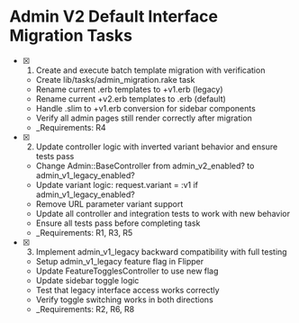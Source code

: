 # Admin V2 Default Interface Migration Tasks

- [x] 1. Create and execute batch template migration with verification
  - Create lib/tasks/admin_migration.rake task
  - Rename current .erb templates to +v1.erb (legacy)
  - Rename current +v2.erb templates to .erb (default)
  - Handle .slim to +v1.erb conversion for sidebar components
  - Verify all admin pages still render correctly after migration
  - _Requirements: R4

- [x] 2. Update controller logic with inverted variant behavior and ensure tests pass
  - Change Admin::BaseController from admin_v2_enabled? to admin_v1_legacy_enabled?
  - Update variant logic: request.variant = :v1 if admin_v1_legacy_enabled?
  - Remove URL parameter variant support
  - Update all controller and integration tests to work with new behavior
  - Ensure all tests pass before completing task
  - _Requirements: R1, R3, R5

- [x] 3. Implement admin_v1_legacy backward compatibility with full testing
  - Setup admin_v1_legacy feature flag in Flipper
  - Update FeatureTogglesController to use new flag
  - Update sidebar toggle logic
  - Test that legacy interface access works correctly
  - Verify toggle switching works in both directions
  - _Requirements: R2, R6, R8